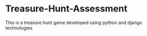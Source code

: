 # Treasure-Hunt-Assessment
This is a treasure hunt game developed using python and django technologies
